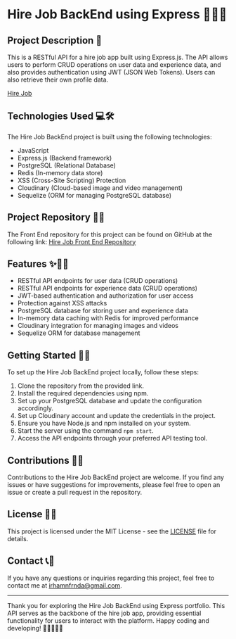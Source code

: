 # Hire Job BackEnd using Express 📝👔🔧

## Project Description 🚀

This is a RESTful API for a hire job app built using Express.js. The API allows users to perform CRUD operations on user data and experience data, and also provides authentication using JWT (JSON Web Tokens). Users can also retrieve their own profile data.

[Hire Job]([https://github.com/IrhamNfrnda/hire-job-fe](https://hire-job-fe-theta.vercel.app/))

## Technologies Used 💻🛠️

The Hire Job BackEnd project is built using the following technologies:

- JavaScript
- Express.js (Backend framework)
- PostgreSQL (Relational Database)
- Redis (In-memory data store)
- XSS (Cross-Site Scripting) Protection
- Cloudinary (Cloud-based image and video management)
- Sequelize (ORM for managing PostgreSQL database)

## Project Repository 📂🔗

The Front End repository for this project can be found on GitHub at the following link:
[Hire Job Front End Repository](https://github.com/IrhamNfrnda/hire-job-fe)

## Features ✨👔📝

- RESTful API endpoints for user data (CRUD operations)
- RESTful API endpoints for experience data (CRUD operations)
- JWT-based authentication and authorization for user access
- Protection against XSS attacks
- PostgreSQL database for storing user and experience data
- In-memory data caching with Redis for improved performance
- Cloudinary integration for managing images and videos
- Sequelize ORM for database management

## Getting Started 🏁🚀

To set up the Hire Job BackEnd project locally, follow these steps:

1. Clone the repository from the provided link.
2. Install the required dependencies using npm.
3. Set up your PostgreSQL database and update the configuration accordingly.
4. Set up Cloudinary account and update the credentials in the project.
5. Ensure you have Node.js and npm installed on your system.
6. Start the server using the command `npm start`.
7. Access the API endpoints through your preferred API testing tool.

## Contributions 🤝🌟

Contributions to the Hire Job BackEnd project are welcome. If you find any issues or have suggestions for improvements, please feel free to open an issue or create a pull request in the repository.

## License 📜📝

This project is licensed under the MIT License - see the [LICENSE](LICENSE) file for details.

## Contact 📞📧

If you have any questions or inquiries regarding this project, feel free to contact me at [irhamnfrnda@gmail.com](mailto:irhamnfrnda@gmail.com).

---

Thank you for exploring the Hire Job BackEnd using Express portfolio. This API serves as the backbone of the hire job app, providing essential functionality for users to interact with the platform. Happy coding and developing! 👩‍💼👨‍💼🌟
